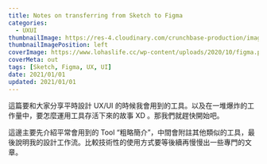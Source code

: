```yaml
---
title: Notes on transferring from Sketch to Figma
categories:
  - UXUI
thumbnailImage: https://res-4.cloudinary.com/crunchbase-production/image/upload/c_lpad,h_256,w_256,f_auto,q_auto:eco/hoz3ba7owjjzrg9dxrqi
thumbnailImagePosition: left
coverImage: https://www.lohaslife.cc/wp-content/uploads/2020/10/figma.png
coverMeta: out
tags: [Sketch, Figma, UX, UI]
date: 2021/01/01
updated: 2021/01/01
---
```


這篇要和大家分享平時設計 UX/UI 的時候我會用到的工具。以及在一堆爆炸的工作量中，要怎麼運用工具存活下來的故事 XD 。那我們就趕快開始吧。

<!--more-->

這邊主要先介紹平常會用到的 Tool “粗略簡介”，中間會附註其他類似的工具，最後說明我的設計工作流。比較技術性的使用方式要等後續再慢慢出一些專門的文章。